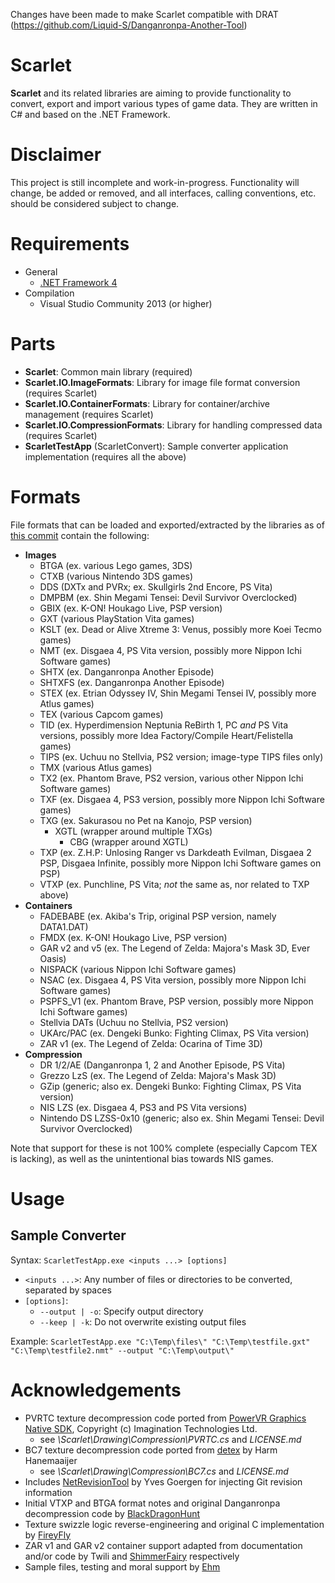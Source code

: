 Changes have been made to make Scarlet compatible with DRAT (https://github.com/Liquid-S/Danganronpa-Another-Tool)

Scarlet
=======
__Scarlet__ and its related libraries are aiming to provide functionality to convert, export and import various types of game data. They are written in C# and based on the .NET Framework.

Disclaimer
==========
This project is still incomplete and work-in-progress. Functionality will change, be added or removed, and all interfaces, calling conventions, etc. should be considered subject to change.

Requirements
============
* General
  * [.NET Framework 4](http://www.microsoft.com/en-US/download/details.aspx?id=17718)
* Compilation
  * Visual Studio Community 2013 (or higher)

Parts
=====
* __Scarlet__: Common main library (required)
* __Scarlet.IO.ImageFormats__: Library for image file format conversion (requires Scarlet)
* __Scarlet.IO.ContainerFormats__: Library for container/archive management (requires Scarlet)
* __Scarlet.IO.CompressionFormats__: Library for handling compressed data (requires Scarlet)
* __ScarletTestApp__ (ScarletConvert): Sample converter application implementation (requires all the above)

Formats
=======
File formats that can be loaded and exported/extracted by the libraries as of [this commit](https://github.com/xdanieldzd/Scarlet/tree/30ff7d03987ced0613344a57d39cccf98f728ccf) contain the following:

* __Images__
  * BTGA (ex. various Lego games, 3DS)
  * CTXB (various Nintendo 3DS games)
  * DDS (DXTx and PVRx; ex. Skullgirls 2nd Encore, PS Vita)
  * DMPBM (ex. Shin Megami Tensei: Devil Survivor Overclocked)
  * GBIX (ex. K-ON! Houkago Live, PSP version)
  * GXT (various PlayStation Vita games)
  * KSLT (ex. Dead or Alive Xtreme 3: Venus, possibly more Koei Tecmo games)
  * NMT (ex. Disgaea 4, PS Vita version, possibly more Nippon Ichi Software games)
  * SHTX (ex. Danganronpa Another Episode)
  * SHTXFS (ex. Danganronpa Another Episode)
  * STEX (ex. Etrian Odyssey IV, Shin Megami Tensei IV, possibly more Atlus games)
  * TEX (various Capcom games)
  * TID (ex. Hyperdimension Neptunia ReBirth 1, PC _and_ PS Vita versions, possibly more Idea Factory/Compile Heart/Felistella games)
  * TIPS (ex. Uchuu no Stellvia, PS2 version; image-type TIPS files only)
  * TMX (various Atlus games)
  * TX2 (ex. Phantom Brave, PS2 version, various other Nippon Ichi Software games)
  * TXF (ex. Disgaea 4, PS3 version, possibly more Nippon Ichi Software games)
  * TXG (ex. Sakurasou no Pet na Kanojo, PSP version)
    * XGTL (wrapper around multiple TXGs)
      * CBG (wrapper around XGTL)
  * TXP (ex. Z.H.P: Unlosing Ranger vs Darkdeath Evilman, Disgaea 2 PSP, Disgaea Infinite, possibly more Nippon Ichi Software games on PSP)
  * VTXP (ex. Punchline, PS Vita; _not_ the same as, nor related to TXP above)
* __Containers__
  * FADEBABE (ex. Akiba's Trip, original PSP version, namely DATA1.DAT)
  * FMDX (ex. K-ON! Houkago Live, PSP version)
  * GAR v2 and v5 (ex. The Legend of Zelda: Majora's Mask 3D, Ever Oasis)
  * NISPACK (various Nippon Ichi Software games)
  * NSAC (ex. Disgaea 4, PS Vita version, possibly more Nippon Ichi Software games)
  * PSPFS_V1 (ex. Phantom Brave, PSP version, possibly more Nippon Ichi Software games)
  * Stellvia DATs (Uchuu no Stellvia, PS2 version)
  * UKArc/PAC (ex. Dengeki Bunko: Fighting Climax, PS Vita version)
  * ZAR v1 (ex. The Legend of Zelda: Ocarina of Time 3D)
* __Compression__
  * DR 1/2/AE (Danganronpa 1, 2 and Another Episode, PS Vita)
  * Grezzo LzS (ex. The Legend of Zelda: Majora's Mask 3D)
  * GZip (generic; also ex. Dengeki Bunko: Fighting Climax, PS Vita version)
  * NIS LZS (ex. Disgaea 4, PS3 and PS Vita versions)
  * Nintendo DS LZSS-0x10 (generic; also ex. Shin Megami Tensei: Devil Survivor Overclocked)

Note that support for these is not 100% complete (especially Capcom TEX is lacking), as well as the unintentional bias towards NIS games.

Usage
=====
Sample Converter
----------------
Syntax: `ScarletTestApp.exe <inputs ...> [options]`
* `<inputs ...>`: Any number of files or directories to be converted, separated by spaces
* `[options]`:
  * `--output | -o`: Specify output directory
  * `--keep | -k`: Do not overwrite existing output files

Example: `ScarletTestApp.exe "C:\Temp\files\" "C:\Temp\testfile.gxt" "C:\Temp\testfile2.nmt" --output "C:\Temp\output\"`

Acknowledgements
================
* PVRTC texture decompression code ported from [PowerVR Graphics Native SDK](https://github.com/powervr-graphics/Native_SDK), Copyright (c) Imagination Technologies Ltd.
  * see *\Scarlet\Drawing\Compression\PVRTC.cs* and *LICENSE.md*
* BC7 texture decompression code ported from [detex](https://github.com/hglm/detex) by Harm Hanemaaijer
  * see *\Scarlet\Drawing\Compression\BC7.cs* and *LICENSE.md*
* Includes [NetRevisionTool](http://unclassified.software/apps/netrevisiontool) by Yves Goergen for injecting Git revision information
* Initial VTXP and BTGA format notes and original Danganronpa decompression code by [BlackDragonHunt](https://github.com/BlackDragonHunt)
* Texture swizzle logic reverse-engineering and original C implementation by [FireyFly](https://github.com/FireyFly)
* ZAR v1 and GAR v2 container support adapted from documentation and/or code by Twili and [ShimmerFairy](https://github.com/ShimmerFairy) respectively
* Sample files, testing and moral support by [Ehm](https://twitter.com/OtherEhm)
